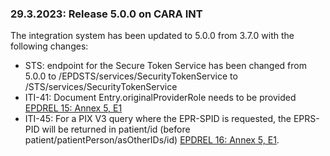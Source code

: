 ### 29.3.2023: Release 5.0.0 on CARA INT

The integration system has been updated to 5.0.0 from 3.7.0 with the following changes:

- STS: endpoint for the Secure Token Service has been changed from 5.0.0 to /EPDSTS/services/SecurityTokenService to /STS/services/SecurityTokenService 
- ITI-41: Document Entry.originalProviderRole needs to be provided [EPDREL 15: Annex 5, E1](https://www.fedlex.admin.ch/filestore/fedlex.data.admin.ch/eli/oce/2022/39/de/pdf-a/fedlex-data-admin-ch-eli-oce-2022-39-de-pdf-a.pdf)
- ITI-45: For a PIX V3 query where the EPR-SPID is requested, the EPRS-PID will be returned in patient/id (before patient/patientPerson/asOtherIDs/id) [EPDREL 16: Annex 5, E1](https://www.fedlex.admin.ch/filestore/fedlex.data.admin.ch/eli/oce/2022/39/de/pdf-a/fedlex-data-admin-ch-eli-oce-2022-39-de-pdf-a.pdf). 